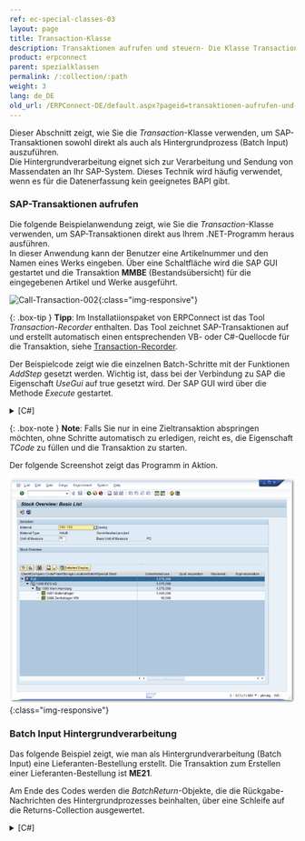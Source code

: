 ```yaml
---
ref: ec-special-classes-03
layout: page
title: Transaction-Klasse
description: Transaktionen aufrufen und steuern- Die Klasse Transaction
product: erpconnect
parent: spezialklassen
permalink: /:collection/:path
weight: 3
lang: de_DE
old_url: /ERPConnect-DE/default.aspx?pageid=transaktionen-aufrufen-und-steuern-die-klasse-transaction
---
```


Dieser Abschnitt zeigt, wie Sie die *Transaction*-Klasse verwenden, um SAP-Transaktionen sowohl direkt als auch als Hintergrundprozess (Batch Input) auszuführen.<br>
Die Hintergrundverarbeitung eignet sich zur Verarbeitung und Sendung von Massendaten an Ihr SAP-System. 
Dieses Technik wird häufig verwendet, wenn es für die Datenerfassung kein geeignetes BAPI gibt.


### SAP-Transaktionen aufrufen
Die folgende Beispielanwendung zeigt, wie Sie die *Transaction*-Klasse verwenden, um SAP-Transaktionen direkt aus Ihrem .NET-Programm heraus ausführen.<br>
In dieser Anwendung kann der Benutzer eine Artikelnummer und den Namen eines Werks eingeben.
Über eine Schaltfläche wird die SAP GUI gestartet und die Transaktion **MMBE** (Bestandsübersicht) für die eingegebenen Artikel und Werke ausgeführt.

![Call-Transaction-002](/img/content/Call-Transaction-002.png){:class="img-responsive"}

{: .box-tip }
**Tipp**: Im Installatiionspaket von ERPConnect ist das Tool *Transaction-Recorder* enthalten. 
Das Tool zeichnet SAP-Transaktionen auf und erstellt automatisch einen entsprechenden VB- oder C#-Quellocde für die Transaktion, siehe [Transaction-Recorder](../tools/transactionrecorder).


Der Beispielcode zeigt wie die einzelnen Batch-Schritte mit der Funktionen *AddStep* gesetzt werden.
Wichtig ist, dass bei der Verbindung zu SAP die Eigenschaft *UseGui* auf true gesetzt wird. 
Der SAP GUI wird über die Methode *Execute* gestartet. 

<details>
<summary>[C#]</summary>
{% highlight csharp %}
private void button1_Click(object sender, System.EventArgs e)
{
    Transaction transaction1 = new Transaction();
    R3Connection r3Connection1 = new R3Connection("SAPServer", 00, "User", "Pass", "EN",800");
    transaction1.Connection = r3Connection1;
    // Reset the batch steps
    transaction1.BatchSteps.Clear();

    // fill new steps
    transaction1.ExecutionMode = ERPConnect.Utils.TransactionDialogMode.ShowOnlyErrors;
    transaction1.TCode = "MMBE";
    transaction1.AddStepSetNewDynpro("RMMMBEST", "1000");
    transaction1.AddStepSetOKCode("ONLI");
    transaction1.AddStepSetCursor("MS_WERKS-LOW");
    transaction1.AddStepSetField("MS_MATNR-LOW", textBox1.Text);
    transaction1.AddStepSetField("MS_WERKS-LOW", textBox2.Text);

    // connect to SAP
    r3Connection1.UseGui = true;
    r3Connection1.Open(false);
    // Run
    transaction1.Execute();
}
{% endhighlight %}
</details>
<!---
<details>
<summary>[VB]</summary>
{% highlight visualbasic %}
Private Sub button1_Click(ByVal sender As System.Object, ByVal e As System.EventArgs) Handles button1.Click
    Dim r3Connection1 As R3Connection = New R3Connection("SAPServer", 0, "SAPUser", "Password", "EN", "800")
    Dim transaction1 As Transaction = New Transaction()
    transaction1.Connection = r3Connection1
    ' Reset the batch steps
    transaction1.BatchSteps.Clear()
    ' fill new steps
    transaction1.ExecutionMode = _
       ERPConnect.Utils.TransactionDialogMode.ShowOnlyErrors
    transaction1.TCode = "MMBE"
    transaction1.AddStepSetNewDynpro("RMMMBEST", "1000")
    transaction1.AddStepSetOKCode("ONLI")
    transaction1.AddStepSetCursor("MS_WERKS-LOW")
    transaction1.AddStepSetField("MS_MATNR-LOW", "100-100")
    transaction1.AddStepSetField("MS_WERKS-LOW", "100-200")
    ' connect to SAP
 
 
    r3Connection1.UseGui = True
    r3Connection1.Open(False)
    ' Run
    transaction1.Execute()
 
End Sub
{% endhighlight %}
</details>
-->


{: .box-note }
**Note**: Falls Sie nur in eine Zieltransaktion abspringen möchten, ohne Schritte automatisch zu erledigen, reicht es, die Eigenschaft *TCode* zu füllen und die Transaktion zu starten.  

Der folgende Screenshot zeigt das Programm in Aktion. 

![Call-Transaction-003](/img/content/Call-Transaction-003.png){:class="img-responsive"}


### Batch Input Hintergrundverarbeitung

Das folgende Beispiel zeigt, wie man als Hintergrundverarbeitung (Batch Input) eine Lieferanten-Bestellung erstellt.
Die Transaktion zum Erstellen einer Lieferanten-Bestellung ist **ME21**.

 
Am Ende des Codes werden die *BatchReturn*-Objekte, die die Rückgabe-Nachrichten des Hintergrundprozesses beinhalten,
über eine Schleife auf die Returns-Collection ausgewertet.

<details>
<summary>[C#]</summary>
{% highlight csharp %}
using (ERPConnect.R3Connection con = new ERPConnect.R3Connection())
{
   con.UserName = "erpconnect";
   con.Password = "pass";
   con.Language = "DE";
   con.Client = "800";
   con.Host = "sapserver";
   con.SystemNumber = 11;

   con.Open(false);

   Transaction trans = new Transaction();

   trans.Connection = con;
   trans.TCode = "ME21";

   //Begin a new Dynpro 
   trans.AddStepSetNewDynpro("SAPMM06E", "0100");
   trans.AddStepSetCursor("EKKO-EKGRP");
   trans.AddStepSetOKCode("/00"); // Enter 
   trans.AddStepSetField("EKKO-LIFNR", "1070"); // Vendor
   trans.AddStepSetField("RM06E-BSART", "NB"); // Order Type 
   trans.AddStepSetField("RM06E-BEDAT", "01.01.2006"); //Purch.Date 
   trans.AddStepSetField("EKKO-EKORG", "1000"); // Purchase Org 
   trans.AddStepSetField("EKKO-EKGRP", "010"); // Purchase Group 
   trans.AddStepSetField("RM06E-LPEIN", "T");

   //Begin a new Dynpro 
   trans.AddStepSetNewDynpro("SAPMM06E", "0120");
   trans.AddStepSetCursor("EKPO-WERKS(01)");
   trans.AddStepSetOKCode("=BU");
   trans.AddStepSetField("EKPO-EMATN(01)", "B-7000"); // Material 
   trans.AddStepSetField("EKPO-MENGE(01)", "20"); // Quantity 
   trans.AddStepSetField("EKPO-WERKS(01)", "1000"); // Plant 
   trans.Execute();

   foreach (ERPConnect.Utils.BatchReturn br in trans.Returns)
       MessageBox.Show(br.Message);
   if (trans.Returns.Count == 0)
       MessageBox.Show("No Messages");
}
{% endhighlight %}
</details>
<!---
<details>
<summary>[VB]</summary>
{% highlight visualbasic %}
Using con As New ERPConnect.R3Connection
 
     con.UserName = "erpconnect"
     con.Password = "pass"
     con.Language = "DE"
     con.Client = "800"
     con.Host = "sapserver"
     con.SystemNumber = 11
 
     con.Open(False)
     Dim trans As New Transaction

     trans.Connection = con
     trans.TCode = "ME21"
 
     'Begin a new Dynpro 
     trans.AddStepSetNewDynpro("SAPMM06E", "0100")
     trans.AddStepSetCursor("EKKO-EKGRP")
     trans.AddStepSetOKCode("/00")
     trans.AddStepSetField("EKKO-LIFNR", "1070")
     trans.AddStepSetField("RM06E-BSART", "NB")
     trans.AddStepSetField("RM06E-BEDAT", "01.01.2006")
     trans.AddStepSetField("EKKO-EKORG", "1000")
     trans.AddStepSetField("EKKO-EKGRP", "010")
     trans.AddStepSetField("RM06E-LPEIN", "T")
 
     'Begin a new Dynpro 
     trans.AddStepSetNewDynpro("SAPMM06E", "0120")
     trans.AddStepSetCursor("EKPO-WERKS(01)")
     trans.AddStepSetOKCode("=BU")
     trans.AddStepSetField("EKPO-EMATN(01)", "B-7000")
     trans.AddStepSetField("EKPO-MENGE(01)", "20")
     trans.AddStepSetField("EKPO-WERKS(01)", "1000")
 
     trans.Execute()
 
     Dim br As BatchReturn
     For Each br In trans.Returns
         MessageBox.Show(br.Message)
     Next
     If trans.Returns.Count = 0 Then
         MessageBox.Show("No Messages")
     End If
 End Using
{% endhighlight %}
</details>
-->